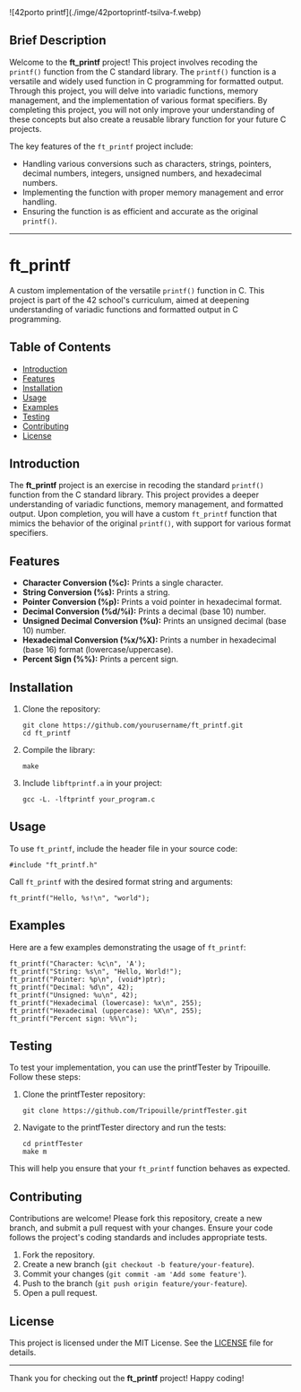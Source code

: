 <!DOCTYPE html>
<html lang="en">
<head>
    <meta charset="UTF-8">
    <meta name="viewport" content="width=device-width, initial-scale=1.0">
</head>
<body>
![42porto printf](./imge/42portoprintf-tsilva-f.webp)
<h2>Brief Description</h2>
<p>
    Welcome to the <strong>ft_printf</strong> project! This project involves recoding the <code>printf()</code> function from the C standard library. The <code>printf()</code> function is a versatile and widely used function in C programming for formatted output. Through this project, you will delve into variadic functions, memory management, and the implementation of various format specifiers. By completing this project, you will not only improve your understanding of these concepts but also create a reusable library function for your future C projects.
</p>
<p>
    The key features of the <code>ft_printf</code> project include:
    <ul>
        <li>Handling various conversions such as characters, strings, pointers, decimal numbers, integers, unsigned numbers, and hexadecimal numbers.</li>
        <li>Implementing the function with proper memory management and error handling.</li>
        <li>Ensuring the function is as efficient and accurate as the original <code>printf()</code>.</li>
    </ul>
</p>

<hr>

<h1>ft_printf</h1>
<p>
    A custom implementation of the versatile <code>printf()</code> function in C. This project is part of the 42 school's curriculum, aimed at deepening understanding of variadic functions and formatted output in C programming.
</p>

<h2>Table of Contents</h2>
<ul>
    <li><a href="#introduction">Introduction</a></li>
    <li><a href="#features">Features</a></li>
    <li><a href="#installation">Installation</a></li>
    <li><a href="#usage">Usage</a></li>
    <li><a href="#examples">Examples</a></li>
    <li><a href="#testing">Testing</a></li>
    <li><a href="#contributing">Contributing</a></li>
    <li><a href="#license">License</a></li>
</ul>

<h2 id="introduction">Introduction</h2>
<p>
    The <strong>ft_printf</strong> project is an exercise in recoding the standard <code>printf()</code> function from the C standard library. This project provides a deeper understanding of variadic functions, memory management, and formatted output. Upon completion, you will have a custom <code>ft_printf</code> function that mimics the behavior of the original <code>printf()</code>, with support for various format specifiers.
</p>

<h2 id="features">Features</h2>
<ul>
    <li><strong>Character Conversion (%c):</strong> Prints a single character.</li>
    <li><strong>String Conversion (%s):</strong> Prints a string.</li>
    <li><strong>Pointer Conversion (%p):</strong> Prints a void pointer in hexadecimal format.</li>
    <li><strong>Decimal Conversion (%d/%i):</strong> Prints a decimal (base 10) number.</li>
    <li><strong>Unsigned Decimal Conversion (%u):</strong> Prints an unsigned decimal (base 10) number.</li>
    <li><strong>Hexadecimal Conversion (%x/%X):</strong> Prints a number in hexadecimal (base 16) format (lowercase/uppercase).</li>
    <li><strong>Percent Sign (%%):</strong> Prints a percent sign.</li>
</ul>

<h2 id="installation">Installation</h2>
<ol>
    <li>Clone the repository:
        <pre><code>git clone https://github.com/yourusername/ft_printf.git
cd ft_printf</code></pre>
    </li>
    <li>Compile the library:
        <pre><code>make</code></pre>
    </li>
    <li>Include <code>libftprintf.a</code> in your project:
        <pre><code>gcc -L. -lftprintf your_program.c</code></pre>
    </li>
</ol>

<h2 id="usage">Usage</h2>
<p>To use <code>ft_printf</code>, include the header file in your source code:</p>
<pre><code>#include "ft_printf.h"</code></pre>
<p>Call <code>ft_printf</code> with the desired format string and arguments:</p>
<pre><code>ft_printf("Hello, %s!\n", "world");</code></pre>

<h2 id="examples">Examples</h2>
<p>Here are a few examples demonstrating the usage of <code>ft_printf</code>:</p>
<pre><code>ft_printf("Character: %c\n", 'A');
ft_printf("String: %s\n", "Hello, World!");
ft_printf("Pointer: %p\n", (void*)ptr);
ft_printf("Decimal: %d\n", 42);
ft_printf("Unsigned: %u\n", 42);
ft_printf("Hexadecimal (lowercase): %x\n", 255);
ft_printf("Hexadecimal (uppercase): %X\n", 255);
ft_printf("Percent sign: %%\n");</code></pre>

<h2 id="testing">Testing</h2>
<p>To test your implementation, you can use the printfTester by Tripouille. Follow these steps:</p>
<ol>
    <li>Clone the printfTester repository:
        <pre><code>git clone https://github.com/Tripouille/printfTester.git</code></pre>
    </li>
    <li>Navigate to the printfTester directory and run the tests:
        <pre><code>cd printfTester
make m</code></pre>
    </li>
</ol>
<p>This will help you ensure that your <code>ft_printf</code> function behaves as expected.</p>

<h2 id="contributing">Contributing</h2>
<p>Contributions are welcome! Please fork this repository, create a new branch, and submit a pull request with your changes. Ensure your code follows the project's coding standards and includes appropriate tests.</p>
<ol>
    <li>Fork the repository.</li>
    <li>Create a new branch (<code>git checkout -b feature/your-feature</code>).</li>
    <li>Commit your changes (<code>git commit -am 'Add some feature'</code>).</li>
    <li>Push to the branch (<code>git push origin feature/your-feature</code>).</li>
    <li>Open a pull request.</li>
</ol>

<h2 id="license">License</h2>
<p>This project is licensed under the MIT License. See the <a href="LICENSE">LICENSE</a> file for details.</p>

<hr>

<p>Thank you for checking out the <strong>ft_printf</strong> project! Happy coding!</p>

</body>
</html>
